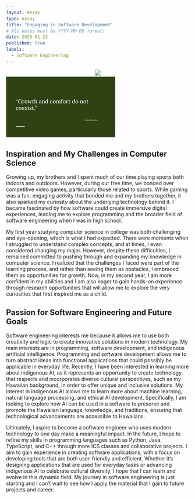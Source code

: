 ```yaml
---
layout: essay
type: essay
title: "Engaging in Software Development"
# All dates must be YYYY-MM-DD format!
date: 2025-01-22
published: true
labels:
  - Software Engineering
---
```


<div align="center">
  <img src="quote.png">
</div>

<img width="300" class="rounded float-start pe-4" src="../img/quote.png">


## Inspiration and My Challenges in Computer Science
Growing up, my brothers and I spent much of our time playing sports both indoors and outdoors. However, during our free time, we bonded over competitive video games, particularly those related to sports. While gaming was a fun, engaging activity that bonded me and my brothers together, it also sparked my curiosity about the underlying technology behind it. I became fascinated by how software could create immersive digital experiences, leading me to explore programming and the broader field of software engineering when I was in high school. 

My first year studying computer science in college was both challenging and eye-opening, which is what I had expected. There were moments when I struggled to understand complex concepts, and at times, I even considered changing my major. However, despite these difficulties, I remained committed to pushing through and expanding my knowledge in computer science. I realized that the challenges I faced were part of the learning process, and rather than seeing them as obstacles, I embraced them as opportunities for growth. Now, in my second year, I am more confident in my abilities and I am also eager to gain hands-on experience through research opportunities that will allow me to explore the very curiosities that first inspired me as a child.

## Passion for Software Engineering and Future Goals
Software engineering interests me because it allows me to use both creativity and logic to create innovative solutions in modern technology. My main interests are in programming, software development, and indigenous artificial intelligence. Programming and software development allows me to turn abstract ideas into functional applications that could possibly be applicable in everyday life. Recently, I have been interested in learning more about indigenous AI, as it represents an opportunity to create technology that respects and incorporates diverse cultural perspectives, such as my Hawaiian background, in order to offer unique and inclusive solutions. My interest in indigenous AI allows me to learn more about machine learning, natural language processing, and ethical AI development. Specifically, I am looking to explore how AI can be used in a software to preserve and promote the Hawaiian language, knowledge, and traditions, ensuring that technological advancements are accessible to Hawaiians.

Ultimately, I aspire to become a software engineer who uses modern technology to one day make a meaningful impact. In the future, I hope to refine my skills in programming languages such as Python, Java, TypeScript, and C++ through more ICS classes and collaborative projects. I aim to gain experience in creating software applications, with a focus on developing tools that are both user-friendly and efficient. Whether it’s designing applications that are used for everyday tasks or advancing indigenous AI to celebrate cultural diversity, I hope that I can learn and evolve in this dynamic field. My journey in software engineering is just starting and I can’t wait to see how I apply the material that I gain to future projects and career. 


